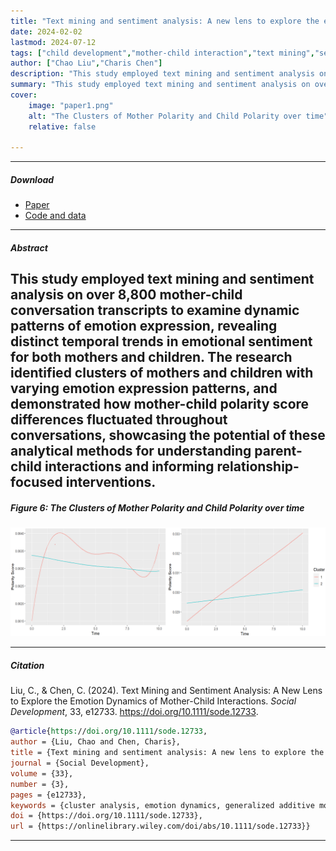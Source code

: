 ```yaml
---
title: "Text mining and sentiment analysis: A new lens to explore the emotion dynamics of mother-child interactions" 
date: 2024-02-02
lastmod: 2024-07-12
tags: ["child development","mother-child interaction","text mining","sentiment analysis"]
author: ["Chao Liu","Charis Chen"]
description: "This study employed text mining and sentiment analysis on over 8,800 mother-child conversation transcripts to examine dynamic patterns of emotion expression, revealing distinct temporal trends in emotional sentiment for both mothers and children. The research identified clusters of mothers and children with varying emotion expression patterns, and demonstrated how mother-child polarity score differences fluctuated throughout conversations, showcasing the potential of these analytical methods for understanding parent-child interactions and informing relationship-focused interventions." 
summary: "This study employed text mining and sentiment analysis on over 8,800 mother-child conversation transcripts to examine dynamic patterns of emotion expression, revealing distinct temporal trends in emotional sentiment for both mothers and children. The research identified clusters of mothers and children with varying emotion expression patterns, and demonstrated how mother-child polarity score differences fluctuated throughout conversations, showcasing the potential of these analytical methods for understanding parent-child interactions and informing relationship-focused interventions."
cover:
    image: "paper1.png"
    alt: "The Clusters of Mother Polarity and Child Polarity over time"
    relative: false

---
```


---

##### Download

+ [Paper](https://onlinelibrary.wiley.com/doi/full/10.1111/sode.12733)
+ [Code and data](https://osf.io/?view_only=c96818e4b23348ceaa6db76081288d7c)

---

##### Abstract

This study employed text mining and sentiment analysis on over 8,800 mother-child conversation transcripts to examine dynamic patterns of emotion expression, revealing distinct temporal trends in emotional sentiment for both mothers and children. The research identified clusters of mothers and children with varying emotion expression patterns, and demonstrated how mother-child polarity score differences fluctuated throughout conversations, showcasing the potential of these analytical methods for understanding parent-child interactions and informing relationship-focused interventions.
---

##### Figure 6: The Clusters of Mother Polarity and Child Polarity over time 

![](paper1.png)

---

##### Citation

Liu, C., & Chen, C. (2024). Text Mining and Sentiment Analysis: A New Lens to Explore the Emotion Dynamics of Mother-Child Interactions. *Social Development*, 33, e12733. https://doi.org/10.1111/sode.12733.

```BibTeX
@article{https://doi.org/10.1111/sode.12733,
author = {Liu, Chao and Chen, Charis},
title = {Text mining and sentiment analysis: A new lens to explore the emotion dynamics of mother-child interactions},
journal = {Social Development},
volume = {33},
number = {3},
pages = {e12733},
keywords = {cluster analysis, emotion dynamics, generalized additive models, mother-child interactions, piecewise linear regression, sentiment analysis, text mining},
doi = {https://doi.org/10.1111/sode.12733},
url = {https://onlinelibrary.wiley.com/doi/abs/10.1111/sode.12733}}
```

---

